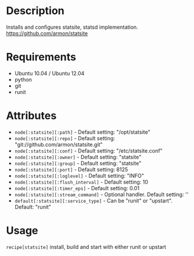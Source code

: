 Description
===========

Installs and configures statsite, statsd implementation. https://github.com/armon/statsite

Requirements
============

* Ubuntu 10.04 / Ubuntu 12.04
* python
* git
* runit

Attributes
==========

* `node[:statsite][:path]` - Default setting:  "/opt/statsite"
* `node[:statsite][:repo]` - Default setting:  "git://github.com/armon/statsite.git"
* `node[:statsite][:conf]` - Default setting:  "/etc/statsite.conf"
* `node[:statsite][:owner]` - Default setting:  "statsite"
* `node[:statsite][:group]` - Default setting:  "statsite"
* `node[:statsite][:port]` - Default setting:  8125
* `node[:statsite][:loglevel]` - Default setting:  "INFO"
* `node[:statsite][:flush_interval]` - Default setting:  10
* `node[:statsite][:timer_eps]` - Default setting:  0.01
* `node[:statsite][:stream_command]` - Optional handler. Default setting:  ''
* `default[:statsite][:service_type]`  - Can be "runit" or "upstart". Default: "runit"

Usage
=====

`recipe[statsite]` install, build and start with either runit or upstart
